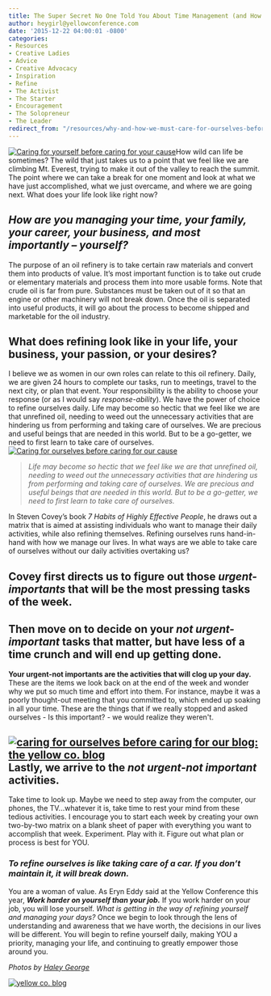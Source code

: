 ```yaml
---
title: The Super Secret No One Told You About Time Management (and How to Take a Giant Step in the Right Direction)
author: heygirl@yellowconference.com
date: '2015-12-22 04:00:01 -0800'
categories:
- Resources
- Creative Ladies
- Advice
- Creative Advocacy
- Inspiration
- Refine
- The Activist
- The Starter
- Encouragement
- The Solopreneur
- The Leader
redirect_from: "/resources/why-and-how-we-must-care-for-ourselves-before-caring-for-our-cause-or-business/"
---
```


[![Caring for yourself before caring for your cause](https://yellow-blog-images.imgix.net/2015/12/15-800x533.jpg)](https://yellow-blog-images.imgix.net/2015/12/15-800x533.jpg)How wild can life be sometimes? The wild that just takes us to a point that we feel like we are climbing Mt. Everest, trying to make it out of the valley to reach the summit. The point where we can take a break for one moment and look at what we have just accomplished, what we just overcame, and where we are going next. What does your life look like right now?

## _How are you managing your time, your family, your career, your business, and most importantly – yourself?_

The purpose of an oil refinery is to take certain raw materials and convert them into products of value. It’s most important function is to take out crude or elementary materials and process them into more usable forms. Note that crude oil is far from pure. Substances must be taken out of it so that an engine or other machinery will not break down. Once the oil is separated into useful products, it will go about the process to become shipped and marketable for the oil industry.

## What does refining look like in your life, your business, your passion, or your desires?

I believe we as women in our own roles can relate to this oil refinery. Daily, we are given 24 hours to complete our tasks, run to meetings, travel to the next city, or plan that event. Your responsibility is the ability to choose your response (or as I would say _response-ability_). We have the power of choice to refine ourselves daily. Life may become so hectic that we feel like we are that unrefined oil, needing to weed out the unnecessary activities that are hindering us from performing and taking care of ourselves. We are precious and useful beings that are needed in this world. But to be a go-getter, we need to first learn to take care of ourselves.[![Caring for ourselves before caring for our cause](https://yellow-blog-images.imgix.net/2015/12/14-800x599.jpg)](https://yellow-blog-images.imgix.net/2015/12/14-800x599.jpg)

> _Life may become so hectic that we feel like we are that unrefined oil, needing to weed out the unnecessary activities that are hindering us from performing and taking care of ourselves. We are precious and useful beings that are needed in this world. But to be a go-getter, we need to first learn to take care of ourselves._

In Steven Covey’s book _7 Habits of Highly Effective People_, he draws out a matrix that is aimed at assisting individuals who want to manage their daily activities, while also refining themselves. Refining ourselves runs hand-in-hand with how we manage our lives. In what ways are we able to take care of ourselves without our daily activities overtaking us?

## Covey first directs us to figure out those _urgent-importants_ that will be the most pressing tasks of the week.

## Then move on to decide on your _not urgent-important_ tasks that matter, but have less of a time crunch and will end up getting done.

**Your urgent-not importants are the activities that will clog up your day.** These are the items we look back on at the end of the week and wonder why we put so much time and effort into them. For instance, maybe it was a poorly thought-out meeting that you committed to, which ended up soaking in all your time. These are the things that if we really stopped and asked ourselves - Is this important? - we would realize they weren't.

## [![caring for ourselves before caring for our blog: the yellow co. blog](https://yellow-blog-images.imgix.net/2015/12/13-800x533.jpg)](https://yellow-blog-images.imgix.net/2015/12/13-800x533.jpg)Lastly, we arrive to the _not urgent-not important_ activities.

Take time to look up. Maybe we need to step away from the computer, our phones, the TV...whatever it is, take time to rest your mind from these tedious activities. I encourage you to start each week by creating your own two-by-two matrix on a blank sheet of paper with everything you want to accomplish that week. Experiment. Play with it. Figure out what plan or process is best for YOU.

### _To refine ourselves is like taking care of a car. If you don’t maintain it, it will break down._

You are a woman of value. As Eryn Eddy said at the Yellow Conference this year, **_Work harder on yourself than your job._** If you work harder on your job, you will lose yourself. _What is getting in the way of refining yourself and managing your days?_ Once we begin to look through the lens of understanding and awareness that we have worth, the decisions in our lives will be different. You will begin to refine yourself daily, making YOU a priority, managing your life, and continuing to greatly empower those around you.

_Photos by [Haley George](http://www.haleygeorgephotography.com/)_

[![yellow co. blog](https://yellow-blog-images.imgix.net/2015/12/kristitriplett.jpg)](https://endearingtraveler.wordpress.com/)
